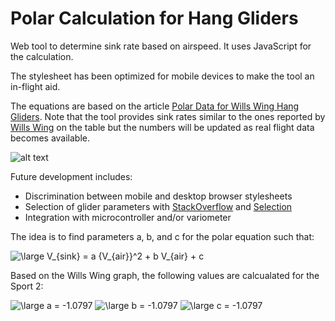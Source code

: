 # Polar Calculation for Hang Gliders
Web tool to determine sink rate based on airspeed. It uses JavaScript for the calculation. 

The stylesheet has been optimized for mobile devices to make the tool an in-flight aid. 

The equations are based on the article [Polar Data for Wills Wing Hang Gliders](https://www.willswing.com/polar-data-for-wills-wing-hang-gliders/). Note that the tool provides sink rates similar to the ones reported by [Wills Wing](https://www.willswing.com) on the table but the numbers will be updated as real flight data becomes available. 

![alt text](https://www.willswing.com/wp-content/uploads/2013/07/polarchart_1.gif "Polar Image")

Future development includes: 
* Discrimination between mobile and desktop browser stylesheets
* Selection of glider parameters with [StackOverflow](https://stackoverflow.com/questions/11943436/javascript-if-statement-based-on-dropdown-menu-value) and [Selection](https://www.w3schools.com/tags/tryit.asp?filename=tryhtml_select)
* Integration with microcontroller and/or variometer

The idea is to find parameters a, b, and c for the polar equation such that:

<img src="https://latex.codecogs.com/gif.latex?\dpi{150}&space;\large&space;V_{sink}&space;=&space;a&space;{V_{air}}^2&space;&plus;&space;b&space;V_{air}&space;&plus;&space;c" title="\large V_{sink} = a {V_{air}}^2 + b V_{air} + c" />

Based on the Wills Wing graph, the following values are calcualated for the Sport 2: 

<img src="https://latex.codecogs.com/gif.latex?\dpi{150}&space;\large&space;a&space;=&space;-1.0797" title="\large a = -1.0797" />

<img src="https://latex.codecogs.com/gif.latex?\dpi{150}&space;\large&space;b&space;=&space;-1.0797" title="\large b = -1.0797" />

<img src="https://latex.codecogs.com/gif.latex?\dpi{150}&space;\large&space;v&space;=&space;-1.0797" title="\large c = -1.0797" />
